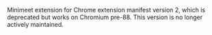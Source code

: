 Minimeet extension for Chrome extension manifest version 2, which is deprecated but works on Chromium pre-88. This version is no longer actively maintained.